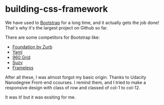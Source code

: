# building-css-framework
We have used to [Bootstrap](http://getbootstrap.com/) for a long time, and it actually gets the job done! That's why it's the largest project on Github so far.

There are some competitors for Bootstrap like:
- [Foundation by Zurb](http://foundation.zurb.com/)
- [Yaml](http://www.yaml.de/)
- [960 Grid](http://960.gs/)
- [Suzy](http://susy.oddbird.net/)
- [Frameless](http://framelessgrid.com/)

After all these, I was almost forgot my basic origin. Thanks to Udacity Nanodegree Front-end ccourses. I remind them, and I tried to make a responsive design with class of row and classed of col-1 to col-12.

It was it! but it was exsiting for me.
